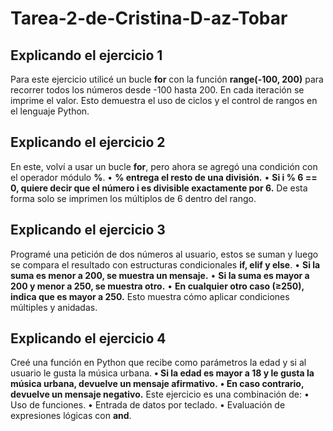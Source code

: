 # Tarea-2-de-Cristina-D-az-Tobar
## Explicando el ejercicio 1
Para este ejercicio utilicé un bucle **for** con la función **range(-100, 200)** para recorrer todos los números desde -100 hasta 200. En cada iteración se imprime el valor.
Esto demuestra el uso de ciclos y el control de rangos en el lenguaje Python.

## Explicando el ejercicio 2
En este, volví a usar un bucle **for**, pero ahora se agregó una condición con el operador módulo **%**.
	•	**% entrega el resto de una división.**
	•	**Si i % 6 == 0, quiere decir que el número i es divisible exactamente por 6.**
De esta forma solo se imprimen los múltiplos de 6 dentro del rango.

## Explicando el ejercicio 3
Programé una petición de dos números al usuario, estos se suman y luego se compara el resultado con estructuras condicionales **if, elif y else**.
	•	**Si la suma es menor a 200, se muestra un mensaje.**
	•	**Si la suma es mayor a 200 y menor a 250, se muestra otro.**
	•	**En cualquier otro caso (≥250), indica que es mayor a 250.**
Esto muestra cómo aplicar condiciones múltiples y anidadas.

## Explicando el ejercicio 4
Creé una función en Python que recibe como parámetros la edad y si al usuario le gusta la música urbana.
	**•	Si la edad es mayor a 18 y le gusta la música urbana, devuelve un mensaje afirmativo.**
	**•	En caso contrario, devuelve un mensaje negativo.**
Este ejercicio es una combinación de:
	•	Uso de funciones.
	•	Entrada de datos por teclado.
	•	Evaluación de expresiones lógicas con **and**.
